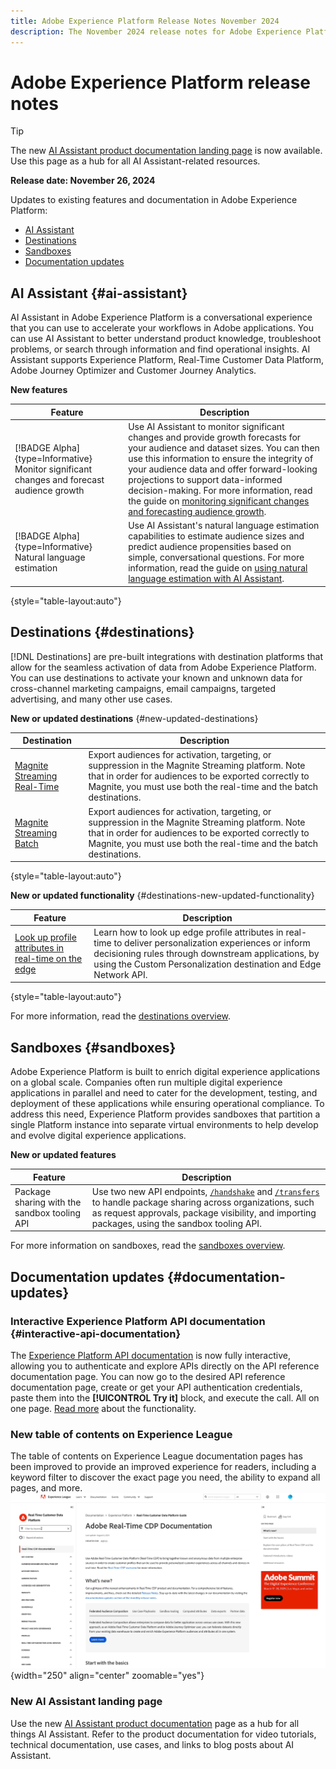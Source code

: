 ```yaml
---
title: Adobe Experience Platform Release Notes November 2024
description: The November 2024 release notes for Adobe Experience Platform.
---
```

# Adobe Experience Platform release notes

>[!TIP]
>
>The new [AI Assistant product documentation landing page](../../ai-assistant/landing.md) is now available. Use this page as a hub for all AI Assistant-related resources.

**Release date: November 26, 2024**

Updates to existing features and documentation in Adobe Experience Platform:

- [AI Assistant](#ai-assistant)
- [Destinations](#destinations)
- [Sandboxes](#sandboxes)
- [Documentation updates](#documentation-updates)

## AI Assistant {#ai-assistant}

AI Assistant in Adobe Experience Platform is a conversational experience that you can use to accelerate your workflows in Adobe applications. You can use AI Assistant to better understand product knowledge, troubleshoot problems, or search through information and find operational insights. AI Assistant supports Experience Platform, Real-Time Customer Data Platform, Adobe Journey Optimizer and Customer Journey Analytics.

**New features**

| Feature | Description |
| --- | --- |
| [!BADGE Alpha]{type=Informative} Monitor significant changes and forecast audience growth | Use AI Assistant to monitor significant changes and provide growth forecasts for your audience and dataset sizes. You can then use this information to ensure the integrity of your audience data and offer forward-looking projections to support data-informed decision-making. For more information, read the guide on [monitoring significant changes and forecasting audience growth](../../ai-assistant/new-features/audience-forecasting.md). |
| [!BADGE Alpha]{type=Informative} Natural language estimation | Use AI Assistant's natural language estimation capabilities to estimate audience sizes and predict audience propensities based on simple, conversational questions. For more information, read the guide on [using natural language estimation with AI Assistant](../../ai-assistant/new-features/natural-language.md). |

{style="table-layout:auto"}

## Destinations {#destinations}

[!DNL Destinations] are pre-built integrations with destination platforms that allow for the seamless activation of data from Adobe Experience Platform. You can use destinations to activate your known and unknown data for cross-channel marketing campaigns, email campaigns, targeted advertising, and many other use cases.

**New or updated destinations** {#new-updated-destinations}

| Destination | Description |
| --- | --- |
| [Magnite Streaming Real-Time](/help/destinations/catalog/advertising/magnite-streaming.md) | Export audiences for activation, targeting, or suppression in the Magnite Streaming platform. Note that in order for audiences to be exported correctly to Magnite, you must use both the real-time and the batch destinations. |
| [Magnite Streaming Batch](/help/destinations/catalog/advertising/magnite-batch.md) | Export audiences for activation, targeting, or suppression in the Magnite Streaming platform. Note that in order for audiences to be exported correctly to Magnite, you must use both the real-time and the batch destinations. |

{style="table-layout:auto"}

**New or updated functionality** {#destinations-new-updated-functionality}

| Feature | Description |
| --- | --- |
| [Look up profile attributes in real-time on the edge](/help/destinations/ui/activate-edge-profile-lookup.md) | Learn how to look up edge profile attributes in real-time to deliver personalization experiences or inform decisioning rules through downstream applications, by using the Custom Personalization destination and Edge Network API.|

{style="table-layout:auto"}

For more information, read the [destinations overview](../../destinations/home.md).

## Sandboxes {#sandboxes}

Adobe Experience Platform is built to enrich digital experience applications on a global scale. Companies often run multiple digital experience applications in parallel and need to cater for the development, testing, and deployment of these applications while ensuring operational compliance. To address this need, Experience Platform provides sandboxes that partition a single Platform instance into separate virtual environments to help develop and evolve digital experience applications.

**New or updated features**

| Feature | Description |
| --- | --- |
| Package sharing with the sandbox tooling API | Use two new API endpoints, [`/handshake`](../../sandboxes/sandbox-tooling-api/packages.md#org-linking) and [`/transfers`](../../sandboxes/sandbox-tooling-api/packages.md#transfer-packages) to handle package sharing across organizations, such as request approvals, package visibility, and importing packages, using the sandbox tooling API. |

For more information on sandboxes, read the [sandboxes overview](../../sandboxes/home.md).

## Documentation updates {#documentation-updates}

### Interactive Experience Platform API documentation {#interactive-api-documentation}

The [Experience Platform API documentation](https://developer.adobe.com/experience-platform-apis/) is now fully interactive, allowing you to authenticate and explore APIs directly on the API reference documentation page. You can now go to the desired API reference documentation page, create or get your API authentication credentials, paste them into the **[!UICONTROL Try it]** block, and execute the call. All on one page. [Read more](/help/landing/api-authentication.md#get-credentials-functionality) about the functionality.

### New table of contents on Experience League

The table of contents on Experience League documentation pages has been improved to provide an improved experience for readers, including a keyword filter to discover the exact page you need, the ability to expand all pages, and more. <br> ![New table of contents experience including keyword filter and ability to expand all pages.](../2024/assets/november/new-toc-experience.gif "New table of contents experience including keyword filter and ability to expand all pages."){width="250" align="center" zoomable="yes"}

### New AI Assistant landing page

Use the new [AI Assistant product documentation](../../ai-assistant/landing.md) page as a hub for all things AI Assistant. Refer to the product documentation for video tutorials, technical documentation, use cases, and links to blog posts about AI Assistant.